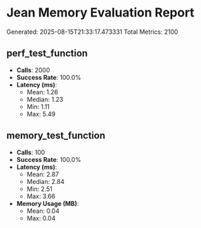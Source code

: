 # Jean Memory Evaluation Report

Generated: 2025-08-15T21:33:17.473331
Total Metrics: 2100

## perf_test_function

- **Calls**: 2000
- **Success Rate**: 100.0%
- **Latency (ms)**:
  - Mean: 1.26
  - Median: 1.23
  - Min: 1.11
  - Max: 5.49

## memory_test_function

- **Calls**: 100
- **Success Rate**: 100.0%
- **Latency (ms)**:
  - Mean: 2.87
  - Median: 2.84
  - Min: 2.51
  - Max: 3.66
- **Memory Usage (MB)**:
  - Mean: 0.04
  - Max: 0.04

